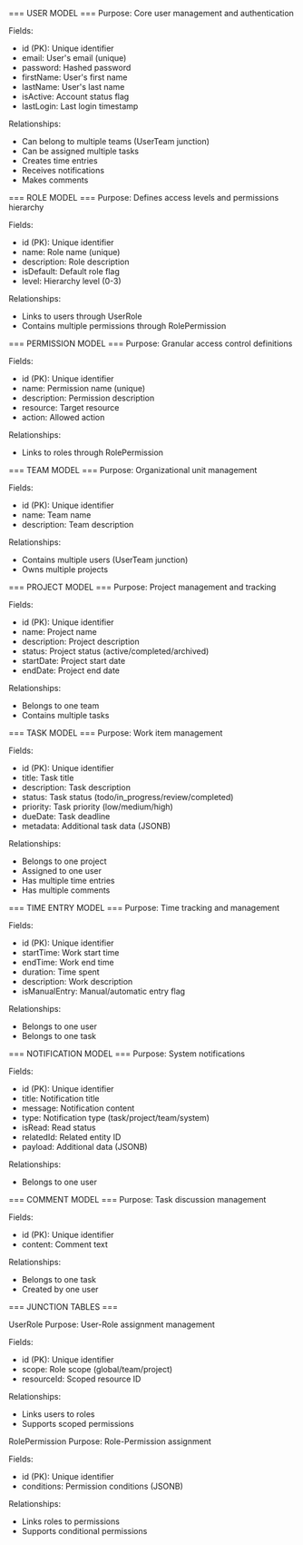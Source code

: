 === USER MODEL ===
Purpose: Core user management and authentication

Fields:
- id (PK): Unique identifier
- email: User's email (unique)
- password: Hashed password
- firstName: User's first name
- lastName: User's last name
- isActive: Account status flag
- lastLogin: Last login timestamp

Relationships:
- Can belong to multiple teams (UserTeam junction)
- Can be assigned multiple tasks
- Creates time entries
- Receives notifications
- Makes comments

=== ROLE MODEL ===
Purpose: Defines access levels and permissions hierarchy

Fields:
- id (PK): Unique identifier
- name: Role name (unique)
- description: Role description
- isDefault: Default role flag
- level: Hierarchy level (0-3)

Relationships:
- Links to users through UserRole
- Contains multiple permissions through RolePermission

=== PERMISSION MODEL ===
Purpose: Granular access control definitions

Fields:
- id (PK): Unique identifier
- name: Permission name (unique)
- description: Permission description
- resource: Target resource
- action: Allowed action

Relationships:
- Links to roles through RolePermission

=== TEAM MODEL ===
Purpose: Organizational unit management

Fields:
- id (PK): Unique identifier
- name: Team name
- description: Team description

Relationships:
- Contains multiple users (UserTeam junction)
- Owns multiple projects

=== PROJECT MODEL ===
Purpose: Project management and tracking

Fields:
- id (PK): Unique identifier
- name: Project name
- description: Project description
- status: Project status (active/completed/archived)
- startDate: Project start date
- endDate: Project end date

Relationships:
- Belongs to one team
- Contains multiple tasks

=== TASK MODEL ===
Purpose: Work item management

Fields:
- id (PK): Unique identifier
- title: Task title
- description: Task description
- status: Task status (todo/in_progress/review/completed)
- priority: Task priority (low/medium/high)
- dueDate: Task deadline
- metadata: Additional task data (JSONB)

Relationships:
- Belongs to one project
- Assigned to one user
- Has multiple time entries
- Has multiple comments

=== TIME ENTRY MODEL ===
Purpose: Time tracking and management

Fields:
- id (PK): Unique identifier
- startTime: Work start time
- endTime: Work end time
- duration: Time spent
- description: Work description
- isManualEntry: Manual/automatic entry flag

Relationships:
- Belongs to one user
- Belongs to one task

=== NOTIFICATION MODEL ===
Purpose: System notifications

Fields:
- id (PK): Unique identifier
- title: Notification title
- message: Notification content
- type: Notification type (task/project/team/system)
- isRead: Read status
- relatedId: Related entity ID
- payload: Additional data (JSONB)

Relationships:
- Belongs to one user

=== COMMENT MODEL ===
Purpose: Task discussion management

Fields:
- id (PK): Unique identifier
- content: Comment text

Relationships:
- Belongs to one task
- Created by one user

=== JUNCTION TABLES ===

UserRole
Purpose: User-Role assignment management

Fields:
- id (PK): Unique identifier
- scope: Role scope (global/team/project)
- resourceId: Scoped resource ID

Relationships:
- Links users to roles
- Supports scoped permissions

RolePermission
Purpose: Role-Permission assignment

Fields:
- id (PK): Unique identifier
- conditions: Permission conditions (JSONB)

Relationships:
- Links roles to permissions
- Supports conditional permissions
